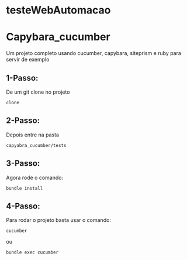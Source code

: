 # testeWebAutomacao
# Capybara_cucumber

Um projeto completo usando cucumber, capybara, siteprism e ruby para servir de exemplo

## 1-Passo:

De um git clone no projeto

```
clone 
```

## 2-Passo:

Depois entre na pasta

```
capyabra_cucumber/tests
```

## 3-Passo:

Agora rode o comando:

```
bundle install
```

## 4-Passo:

Para rodar o projeto basta usar o comando:

```
cucumber
```

ou

```
bundle exec cucumber
